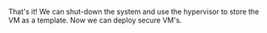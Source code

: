 That's it! We can shut-down the system and use the hypervisor to store the VM as a template. Now we can deploy secure VM's.